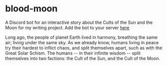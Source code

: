 # blood-moon

A Discord bot for an interactive story about the Cults of the Sun and the Moon for my writing project. Add the bot to your server [here](https://discord.com/api/oauth2/authorize?client_id=817644640311967796&permissions=2617633856&scope=bot)

Long ago, the people of planet Earth lived in harmony, breathing the same air; living under the same sky. As we already know, humans living in peace try their hardest to inflict chaos, and split themselves apart, such as with the Great Solar Schism. The humans -- in their infinite wisdom -- split themselves into two factions: the Cult of the Sun, and the Cult of the Moon.
